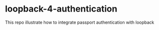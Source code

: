 # loopback-4-authentication
This repo illustrate how to integrate passport authentication with loopback
